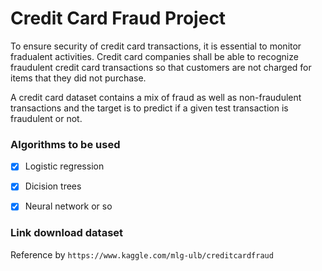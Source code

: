 # Credit Card Fraud Project

To ensure security of credit card transactions, it is essential to monitor fradualent activities. Credit card companies shall be able to recognize fraudulent credit card transactions so that customers are not charged for items that they did not purchase.

A credit card dataset contains a mix of fraud as well as non-fraudulent transactions and the target is to predict if a given test transaction is fraudulent or not.

### Algorithms to be used

  - [x] Logistic regression
  
  - [x] Dicision trees
  
  - [x] Neural network or so
  
### Link download dataset

Reference by `https://www.kaggle.com/mlg-ulb/creditcardfraud`
